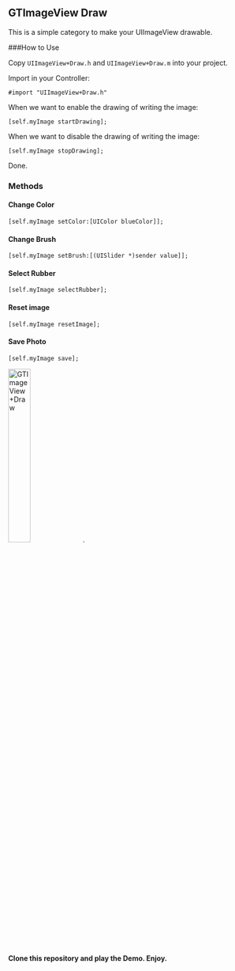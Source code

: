 <style>
img{
	width:30%;
}
</style>
## GTImageView Draw

This is a simple category to make your UIImageView drawable.

###How to Use

Copy `UIImageView+Draw.h` and `UIImageView+Draw.m` into your project.

Import in your Controller:

```
#import "UIImageView+Draw.h"
```

When we want to enable the drawing of writing the image:
```
[self.myImage startDrawing];
```
When we want to disable the drawing of writing the image:
```
[self.myImage stopDrawing];
```

Done.

### Methods
#### Change Color

```
[self.myImage setColor:[UIColor blueColor]];    
```

#### Change Brush

```
[self.myImage setBrush:[(UISlider *)sender value]]; 
```

#### Select Rubber

```
[self.myImage selectRubber];
```

#### Reset image

```
[self.myImage resetImage];
```


#### Save Photo

```
[self.myImage save];
```

![GTImageView+Draw](https://copy.com/AyGPDxATAhB2).


**Clone this repository and play the Demo.
Enjoy.**